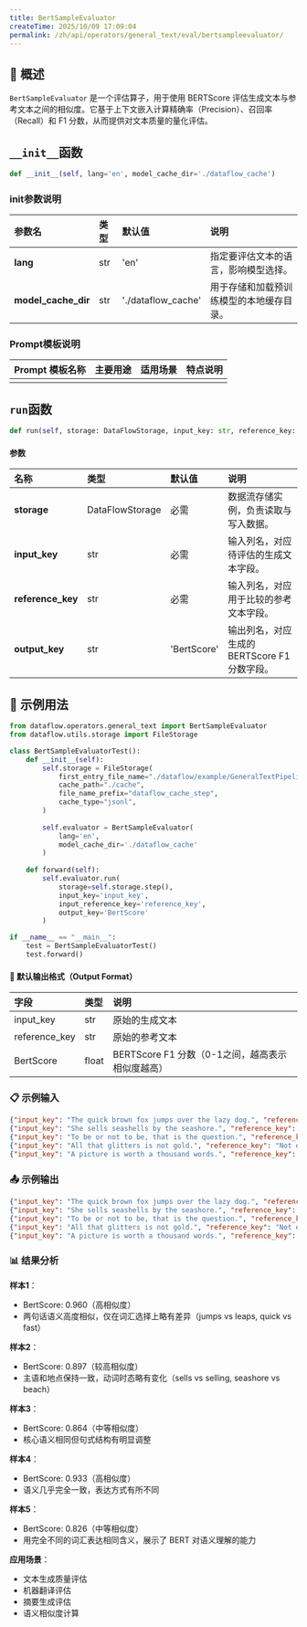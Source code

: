 ```yaml
---
title: BertSampleEvaluator
createTime: 2025/10/09 17:09:04
permalink: /zh/api/operators/general_text/eval/bertsampleevaluator/
---
```


## 📘 概述
`BertSampleEvaluator` 是一个评估算子，用于使用 BERTScore 评估生成文本与参考文本之间的相似度。它基于上下文嵌入计算精确率（Precision）、召回率（Recall）和 F1 分数，从而提供对文本质量的量化评估。

## `__init__`函数
```python
def __init__(self, lang='en', model_cache_dir='./dataflow_cache')
```
### init参数说明
| 参数名 | 类型 | 默认值 | 说明 |
| :--- | :--- | :--- | :--- |
| **lang** | str | 'en' | 指定要评估文本的语言，影响模型选择。 |
| **model_cache_dir** | str | './dataflow_cache' | 用于存储和加载预训练模型的本地缓存目录。 |

### Prompt模板说明

| Prompt 模板名称 | 主要用途 | 适用场景 | 特点说明 |
| --- | --- | --- | --- |
| | | | |

## `run`函数
```python
def run(self, storage: DataFlowStorage, input_key: str, reference_key: str, output_key: str='BertScore')
```
#### 参数
| 名称 | 类型 | 默认值 | 说明 |
| :--- | :--- | :--- | :--- |
| **storage** | DataFlowStorage | 必需 | 数据流存储实例，负责读取与写入数据。 |
| **input_key** | str | 必需 | 输入列名，对应待评估的生成文本字段。 |
| **reference_key** | str | 必需 | 输入列名，对应用于比较的参考文本字段。 |
| **output_key** | str | 'BertScore' | 输出列名，对应生成的BERTScore F1分数字段。 |

## 🧠 示例用法
```python
from dataflow.operators.general_text import BertSampleEvaluator
from dataflow.utils.storage import FileStorage

class BertSampleEvaluatorTest():
    def __init__(self):
        self.storage = FileStorage(
            first_entry_file_name="./dataflow/example/GeneralTextPipeline/gen_input.jsonl",
            cache_path="./cache",
            file_name_prefix="dataflow_cache_step",
            cache_type="jsonl",
        )
        
        self.evaluator = BertSampleEvaluator(
            lang='en',
            model_cache_dir='./dataflow_cache'
        )
        
    def forward(self):
        self.evaluator.run(
            storage=self.storage.step(),
            input_key='input_key',
            input_reference_key='reference_key',
            output_key='BertScore'
        )

if __name__ == "__main__":
    test = BertSampleEvaluatorTest()
    test.forward()
```

#### 🧾 默认输出格式（Output Format）
| 字段 | 类型 | 说明 |
| :--- | :---- | :---------- |
| input_key | str | 原始的生成文本 |
| reference_key | str | 原始的参考文本 |
| BertScore | float | BERTScore F1 分数（0-1之间，越高表示相似度越高） |

### 📋 示例输入
```json
{"input_key": "The quick brown fox jumps over the lazy dog.", "reference_key": "A fast brown fox leaps over a lazy dog."}
{"input_key": "She sells seashells by the seashore.", "reference_key": "She is selling shells by the beach."}
{"input_key": "To be or not to be, that is the question.", "reference_key": "The question is whether to be or not."}
{"input_key": "All that glitters is not gold.", "reference_key": "Not everything that shines is gold."}
{"input_key": "A picture is worth a thousand words.", "reference_key": "A single image can convey so much meaning."}
```

### 📤 示例输出
```json
{"input_key": "The quick brown fox jumps over the lazy dog.", "reference_key": "A fast brown fox leaps over a lazy dog.", "BertScore": 0.9599858522}
{"input_key": "She sells seashells by the seashore.", "reference_key": "She is selling shells by the beach.", "BertScore": 0.8968580365}
{"input_key": "To be or not to be, that is the question.", "reference_key": "The question is whether to be or not.", "BertScore": 0.8636844754}
{"input_key": "All that glitters is not gold.", "reference_key": "Not everything that shines is gold.", "BertScore": 0.9327103496}
{"input_key": "A picture is worth a thousand words.", "reference_key": "A single image can convey so much meaning.", "BertScore": 0.8256326318}
```

### 📊 结果分析

**样本1**：
- BertScore: 0.960（高相似度）
- 两句话语义高度相似，仅在词汇选择上略有差异（jumps vs leaps, quick vs fast）

**样本2**：
- BertScore: 0.897（较高相似度）
- 主语和地点保持一致，动词时态略有变化（sells vs selling, seashore vs beach）

**样本3**：
- BertScore: 0.864（中等相似度）
- 核心语义相同但句式结构有明显调整

**样本4**：
- BertScore: 0.933（高相似度）
- 语义几乎完全一致，表达方式有所不同

**样本5**：
- BertScore: 0.826（中等相似度）
- 用完全不同的词汇表达相同含义，展示了 BERT 对语义理解的能力

**应用场景**：
- 文本生成质量评估
- 机器翻译评估
- 摘要生成评估
- 语义相似度计算
